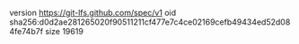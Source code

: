 version https://git-lfs.github.com/spec/v1
oid sha256:d0d2ae281265020f90511211cf477e7c4ce02169cefb49434ed52d084fe74b7f
size 19619
